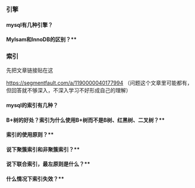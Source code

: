 ### 引擎

#### mysql有几种引擎？

#### MyIsam和InnoDB的区别？**

### 索引

先把文章链接贴在这

https://segmentfault.com/a/1190000040177994
（问题这个文章里可能都有，但回答就不够深入，不深入学习不好形成自己的理解）

#### mysql的索引有几种？

#### B+树的好处？索引为什么使用B+树而不是B树、红黑树、二叉树？**

#### 索引的使用原则？**

#### 说下聚簇索引和非聚簇索引？**

#### 说下联合索引，最左原则是什么？**

#### 什么情况下索引失效？**

